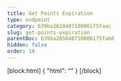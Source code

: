 ```yaml
---
title: Get Points Expiration
type: endpoint
category: 639ba2628407100061f5faac
slug: get-points-expiration
parentDoc: 639ba2658407100061f5fab6
hidden: false
order: 19
---
```

[block:html]
{
  "html": "<style>\n.LanguagePicker-divider { \n  display: none; }\n  \n[title=\"Toggle library\"] { \n  display: none; }\n</style>"
}
[/block]